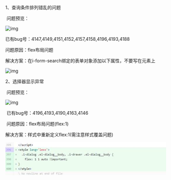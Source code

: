 1、查询条件排列错乱的问题

​      问题预览：

  ![img](file:///D:/MyData/zousy1/AppData/Local/Temp/msohtmlclip1/01/clip_image002.jpg)

已有bug号：4147,4149,4151,4152,4157,4158,4196,4193,4188

问题原因：flex布局问题

解决方案：在i-form-search绑定的表单对象添加以下属性，不要写在元素上

![img](file:///D:/MyData/zousy1/AppData/Local/Temp/msohtmlclip1/01/clip_image003.png)

2、选择器显示异常

​       问题预览：

![img](file:///D:/MyData/zousy1/AppData/Local/Temp/msohtmlclip1/01/clip_image005.jpg)

​       已有bug号：4196,4193,4190,4163,4146

​       问题原因：flex布局问题(flex:1)

解决方案：样式中重新定义flex:1(需注意样式覆盖问题)

![img](image/clip_image007.jpg)